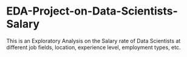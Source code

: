 # EDA-Project-on-Data-Scientists-Salary
This is an Exploratory Analysis on the Salary rate of Data Scientists at different job fields, location, experience level, employment types, etc.

